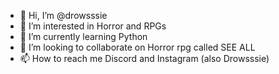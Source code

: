- 👋 Hi, I’m @drowsssie
- 👀 I’m interested in Horror and RPGs 
- 🌱 I’m currently learning Python
- 💞️ I’m looking to collaborate on Horror rpg called SEE ALL
- 📫 How to reach me Discord and Instagram (also Drowsssie) 
